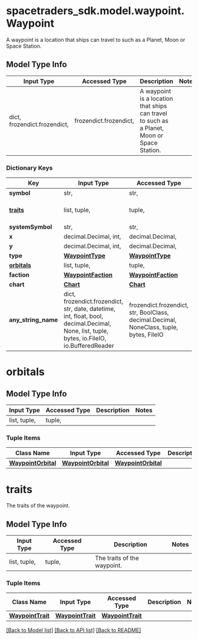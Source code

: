 # spacetraders_sdk.model.waypoint.Waypoint

A waypoint is a location that ships can travel to such as a Planet, Moon or Space Station.

## Model Type Info
Input Type | Accessed Type | Description | Notes
------------ | ------------- | ------------- | -------------
dict, frozendict.frozendict,  | frozendict.frozendict,  | A waypoint is a location that ships can travel to such as a Planet, Moon or Space Station. | 

### Dictionary Keys
Key | Input Type | Accessed Type | Description | Notes
------------ | ------------- | ------------- | ------------- | -------------
**symbol** | str,  | str,  |  | 
**[traits](#traits)** | list, tuple,  | tuple,  | The traits of the waypoint. | 
**systemSymbol** | str,  | str,  |  | 
**x** | decimal.Decimal, int,  | decimal.Decimal,  |  | 
**y** | decimal.Decimal, int,  | decimal.Decimal,  |  | 
**type** | [**WaypointType**](WaypointType.md) | [**WaypointType**](WaypointType.md) |  | 
**[orbitals](#orbitals)** | list, tuple,  | tuple,  |  | 
**faction** | [**WaypointFaction**](WaypointFaction.md) | [**WaypointFaction**](WaypointFaction.md) |  | [optional] 
**chart** | [**Chart**](Chart.md) | [**Chart**](Chart.md) |  | [optional] 
**any_string_name** | dict, frozendict.frozendict, str, date, datetime, int, float, bool, decimal.Decimal, None, list, tuple, bytes, io.FileIO, io.BufferedReader | frozendict.frozendict, str, BoolClass, decimal.Decimal, NoneClass, tuple, bytes, FileIO | any string name can be used but the value must be the correct type | [optional]

# orbitals

## Model Type Info
Input Type | Accessed Type | Description | Notes
------------ | ------------- | ------------- | -------------
list, tuple,  | tuple,  |  | 

### Tuple Items
Class Name | Input Type | Accessed Type | Description | Notes
------------- | ------------- | ------------- | ------------- | -------------
[**WaypointOrbital**](WaypointOrbital.md) | [**WaypointOrbital**](WaypointOrbital.md) | [**WaypointOrbital**](WaypointOrbital.md) |  | 

# traits

The traits of the waypoint.

## Model Type Info
Input Type | Accessed Type | Description | Notes
------------ | ------------- | ------------- | -------------
list, tuple,  | tuple,  | The traits of the waypoint. | 

### Tuple Items
Class Name | Input Type | Accessed Type | Description | Notes
------------- | ------------- | ------------- | ------------- | -------------
[**WaypointTrait**](WaypointTrait.md) | [**WaypointTrait**](WaypointTrait.md) | [**WaypointTrait**](WaypointTrait.md) |  | 

[[Back to Model list]](../../README.md#documentation-for-models) [[Back to API list]](../../README.md#documentation-for-api-endpoints) [[Back to README]](../../README.md)

